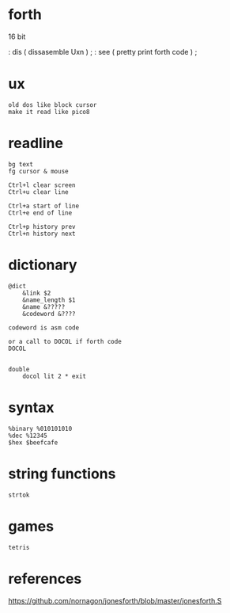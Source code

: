 # forth

16 bit


: dis ( dissasemble Uxn ) ;
: see ( pretty print forth code ) ;

# ux

    old dos like block cursor
    make it read like pico8

# readline
    bg text
    fg cursor & mouse

    Ctrl+l clear screen
    Ctrl+u clear line

    Ctrl+a start of line
    Ctrl+e end of line

    Ctrl+p history prev
    Ctrl+n history next

# dictionary

    @dict
        &link $2
        &name_length $1
        &name &?????
        &codeword &????
        
    codeword is asm code

    or a call to DOCOL if forth code
    DOCOL


    double
        docol lit 2 * exit
        

# syntax

    %binary %010101010
    %dec %12345
    $hex $beefcafe

# string functions

    strtok

# games

    tetris

# references

https://github.com/nornagon/jonesforth/blob/master/jonesforth.S

